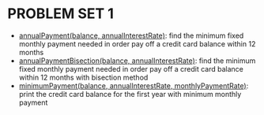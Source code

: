 PROBLEM SET 1
=============

- [annualPayment(balance, annualInterestRate)](annualPayment.py): find the minimum fixed monthly payment needed in order pay off a credit card balance within 12 months
- [annualPaymentBisection(balance, annualInterestRate)](annualPaymentBisection.py): find the minimum fixed monthly payment needed in order pay off a credit card balance within 12 months with bisection method
- [minimumPayment(balance, annualInterestRate, monthlyPaymentRate)](minimumPayment.py): print the credit card balance for the first year with minimum monthly payment
